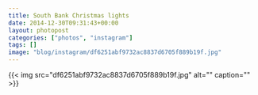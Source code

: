 ```yaml
---
title: South Bank Christmas lights
date: 2014-12-30T09:31:43+00:00
layout: photopost
categories: ["photos", "instagram"]
tags: []
image: "blog/instagram/df6251abf9732ac8837d6705f889b19f.jpg"
---
```


{{< img src="df6251abf9732ac8837d6705f889b19f.jpg" alt="" caption="" >}}



